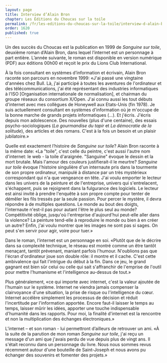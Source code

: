 ```yaml
---
layout: page
title: Interview d’Alain Bron
chapter: Les Éditions du Choucas sur la toile
permalink: /fr/les-editions-du-choucas-sur-la-toile/interview-d-alain-bron/
order: 1620
published: true
---
```

<p>Un des succès du Choucas est la publication en 1999 de <em>Sanguine sur toile</em>, deuxième roman d’Alain Bron, dans lequel l’internet est un personnage à part entière. L’année suivante, le roman est disponible en version numérique (PDF) aux éditions 00h00 et reçoit le prix du Lions Club International.</p>

<p>À la fois consultant en systèmes d’information et écrivain, Alain Bron raconte son parcours en novembre 1999: «J'ai passé une vingtaine d'années chez Bull. Là, j'ai participé à toutes les aventures de l'ordinateur et des télécommunications, j'ai été représentant des industries informatiques à l'ISO [Organisation internationale de normalisation], et chairman du groupe réseaux du consortium X/Open. J'ai connu aussi les tout débuts d'internet avec mes collègues de Honeywell aux Etats-Unis (fin 1978). Je suis actuellement consultant en systèmes d'information où je m'occupe de la bonne marche de grands projets informatiques (…). Et j'écris. J'écris depuis mon adolescence. Des nouvelles (plus d'une centaine), des essais psycho-sociologiques (<em>La gourmandise du tapir</em> et <em>La démocratie de la solitude</em>), des articles et des romans. C'est à la fois un besoin et un plaisir jubilatoire.»</p>

<p>Quelle est exactement l’histoire de <em>Sanguine sur toile</em>? Alain Bron raconte à la même date: «La "toile", c'est celle du peintre, c'est aussi l'autre nom d'internet: le web - la toile d'araignée. "Sanguine" évoque le dessin et la mort brutale. Mais l'amour des couleurs justifierait-il le meurtre? <em>Sanguine sur toile</em> évoque l'histoire singulière d'un internaute pris dans la tourmente de son propre ordinateur, manipulé à distance par un très mystérieux correspondant qui n'a que vengeance en tête. J'ai voulu emporter le lecteur dans les univers de la peinture et de l'entreprise, univers qui s'entrelacent, s'échappent, puis se rejoignent dans la fulgurance des logiciels. Le lecteur est ainsi invité à prendre l'enquête à son propre compte pour tenter de démêler les fils tressés par la seule passion. Pour percer le mystère, il devra répondre à de multiples questions. Le monde au bout des doigts, l'internaute n'est-il pas pour autant l'être le plus seul au monde? Compétitivité oblige, jusqu'où l'entreprise d'aujourd'hui peut-elle aller dans la violence? La peinture tend-elle à reproduire le monde ou bien à en créer un autre? Enfin, j'ai voulu montrer que les images ne sont pas si sages. On peut s'en servir pour agir, voire pour tuer.»</p>

<p>Dans le roman, l’internet est un personnage en soi. «Plutôt que de le décrire dans sa complexité technique, le réseau est montré comme un être tantôt menaçant, tantôt prévenant, maniant parfois l'humour. N'oublions pas que l'écran d'ordinateur joue son double rôle: il montre et il cache. C'est cette ambivalence qui fait l'intrigue du début à la fin. Dans ce jeu, le grand gagnant est bien sûr celui ou celle qui sait s'affranchir de l'emprise de l'outil pour mettre l'humanisme et l'intelligence au-dessus de tout.»</p>

<p>Plus généralement, «ce qui importe avec internet, c'est la valeur ajoutée de l'humain sur le système. Internet ne viendra jamais compenser la clairvoyance d'une situation, la prise de risque ou l'intelligence du cœur. Internet accélère simplement les processus de décision et réduit l'incertitude par l'information apportée. Encore faut-il laisser le temps au temps, laisser mûrir les idées, apporter une touche indispensable d'humanité dans les rapports. Pour moi, la finalité d'internet est la rencontre et non la multiplication des échanges électroniques.»</p>

<p>L’internet – et son roman - lui permettront d’ailleurs de retrouver un ami. «À la suite de la parution de mon roman <em>Sanguine sur toile</em>, j'ai reçu un message d'un ami que j'avais perdu de vue depuis plus de vingt ans. Il s'était reconnu dans un personnage du livre. Nous nous sommes revus récemment autour d'une bouteille de Saint-Joseph et nous avons pu échanger des souvenirs et fomenter des projets.»</p>